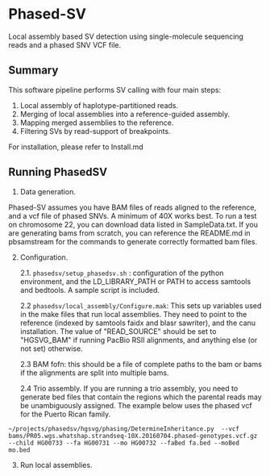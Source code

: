 Phased-SV
=========

Local assembly based SV detection using single-molecule sequencing reads
and a phased SNV VCF file.

Summary
-------

This software pipeline performs SV calling with four main steps:
1. Local assembly of haplotype-partitioned reads.
2. Merging of local assemblies into a reference-guided assembly.
3. Mapping merged assemblies to the reference.
4. Filtering SVs by read-support of breakpoints.


For installation, please refer to Install.md


Running PhasedSV
----------------

1. Data generation.

Phased-SV assumes you have BAM files of reads aligned to the
reference, and a vcf file of phased SNVs. A minimum of 40X works
best. To run a test on chromosome 22, you can download data listed in
SampleData.txt. If you are generating bams from scratch, you can
reference the README.md in pbsamstream for the commands to generate
correctly formatted bam files.

2. Configuration.

    2.1. `phasedsv/setup_phasedsv.sh` : configuration of the python environment,
  and the LD_LIBRARY_PATH or PATH to access samtools and bedtools.  A
  sample script is included.

    2.2 `phasedsv/local_assembly/Configure.mak`:  This sets up variables
  used in the make files that run local assemblies. They need to point
  to the reference (indexed by samtools faidx and blasr sawriter), and
  the canu installation. The value of "READ_SOURCE" should be set to
  "HGSVG_BAM" if running PacBio RSII alignments, and anything else (or
  not set) otherwise.

    2.3 BAM fofn: this should be a file of complete paths to the bam or
	bams if the alignments are split into multiple bams.

    2.4 Trio assembly.
	   If you are running a trio assembly, you need to generate bed
	   files that contain the regions which the parental reads may be
	   unambiguously assigned.  The example below uses the phased vcf
	   for the Puerto Rican family.

`~/projects/phasedsv/hgsvg/phasing/DetermineInheritance.py  --vcf bams/PR05.wgs.whatshap.strandseq-10X.20160704.phased-genotypes.vcf.gz --child HG00733 --fa HG00731 --mo HG00732 --faBed fa.bed --moBed mo.bed`


3. Run local assemblies.


